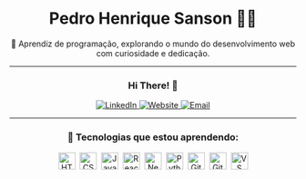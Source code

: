 <h1 align="center">Pedro Henrique Sanson 👨‍💻</h1>

<p align="center">👋 Aprendiz de programação, explorando o mundo do desenvolvimento web com curiosidade e dedicação.</p>

---

<div align="center">
  <h3>Hi There! 👋</h3>
  <a href="https://www.linkedin.com/in/seu-perfil" target="_blank">
    <img src="https://img.shields.io/badge/LinkedIn-0077B5?style=for-the-badge&logo=linkedin&logoColor=white" alt="LinkedIn"/>
  </a>
  <a href="https://seusite.com" target="_blank">
    <img src="https://img.shields.io/badge/Website-6A1B9A?style=for-the-badge&logo=About.me&logoColor=white" alt="Website"/>
  </a>
  <a href="mailto:contato@fernandakipper.com">
    <img src="https://img.shields.io/badge/Email-9146FF?style=for-the-badge&logo=gmail&logoColor=white" alt="Email"/>
  </a>
</div>

---

<div align="center">
  <h3>🚀 Tecnologias que estou aprendendo:</h3>
  <img src="https://cdn.jsdelivr.net/gh/devicons/devicon/icons/html5/html5-original.svg" width="30" title="HTML5"/>&nbsp;
  <img src="https://cdn.jsdelivr.net/gh/devicons/devicon/icons/css3/css3-original.svg" width="30" title="CSS3"/>&nbsp;
  <img src="https://cdn.jsdelivr.net/gh/devicons/devicon/icons/javascript/javascript-original.svg" width="30" title="JavaScript"/>&nbsp;
  <img src="https://cdn.jsdelivr.net/gh/devicons/devicon/icons/react/react-original.svg" width="30" title="React"/>&nbsp;
  <img src="https://cdn.jsdelivr.net/gh/devicons/devicon/icons/nextjs/nextjs-original.svg" width="30" title="Next.js"/>&nbsp;
  <img src="https://cdn.jsdelivr.net/gh/devicons/devicon/icons/python/python-original.svg" width="30" title="Python"/>&nbsp;
  <img src="https://cdn.jsdelivr.net/gh/devicons/devicon/icons/git/git-original.svg" width="30" title="Git"/>&nbsp;
  <img src="https://cdn.jsdelivr.net/gh/devicons/devicon/icons/github/github-original.svg" width="30" title="GitHub"/>&nbsp;
  <img src="https://cdn.jsdelivr.net/gh/devicons/devicon/icons/vscode/vscode-original.svg" width="30" title="VS Code"/>
</div>
